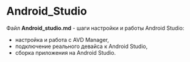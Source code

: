 # Android_Studio

Файл **Android_studio.md** - шаги настройки и работы Android Studio: 
- настройка и работа с AVD Manager, 
- подключение реального девайса к Android Studio, 
- сборка приложения на Android Studio.
